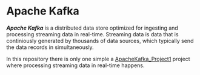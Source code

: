# Apache Kafka
***Apache Kafka*** is a distributed data store optimized for ingesting and processing streaming data in real-time.
Streaming data is data that is continiously generated by thousands of data sources, which typically send the data records in simultaneously.

In this repository there is only one simple a [ApacheKafka_Project1](https://github.com/Longwinter93/ApacheKafka_Projects/tree/main/ApacheKafka_Project1) project where processing streaming data in real-time happens.